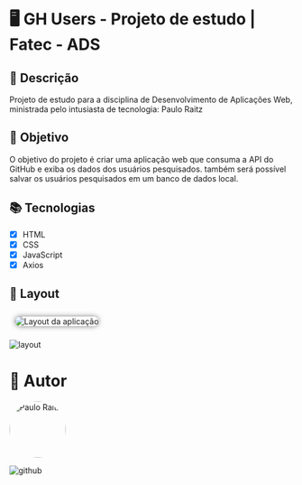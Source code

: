 # 🖥️ GH Users - Projeto de estudo | Fatec - ADS

## 📝 Descrição

Projeto de estudo para a disciplina de Desenvolvimento de Aplicações Web, ministrada pelo intusiasta de tecnologia: Paulo Raitz

## 📌 Objetivo

O objetivo do projeto é criar uma aplicação web que consuma a API do GitHub e exiba os dados dos usuários pesquisados.
também será possível salvar os usuários pesquisados em um banco de dados local.

## 📚 Tecnologias

- [x] HTML
- [x] CSS
- [x] JavaScript
- [x] Axios

## 📝 Layout

<img src="./assets/layout.png" alt="Layout da aplicação"
style="border-radius: 10px; margin: 10px; max-width: 800px; box-shadow: 0 0 10px rgba(0, 0, 0, 0.5);">

![layout](https://img.shields.io/badge/figma%20-%23F24E1E.svg?style=for-the-badge&logo=figma&logoColor=white&link=https://www.figma.com/file/pBEVfHTMGSs6DMy56sUnhx/GH-Users?node-id=0%3A1&t=uQ1LNoTQqJq2Bohq-1)

# 📝 Autor

<img style="border-radius: 50%;" src="https://avatars.githubusercontent.com/u/69216941" width="100px;" alt="Paulo Raitz"/>

![github](https://img.shields.io/badge/github-%23121011.svg?style=for-the-badge&logo=github&logoColor=white&link=https://github.com/Paulo-JRaitz)
